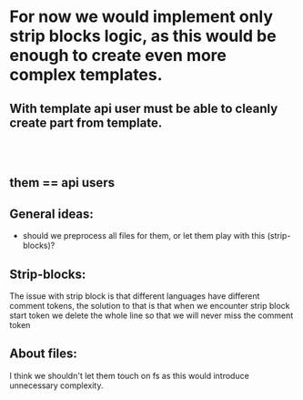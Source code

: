 # For now we would implement only strip blocks logic, as this would be enough to create even more complex templates.


## With template api user must be able to cleanly create part from template.

<br><br/>
## them == api users

## General ideas:
- should we preprocess all files for them, or let them play with this (strip-blocks)?


## Strip-blocks:
The issue with strip block is that different languages have different comment tokens, the solution to that is that when we encounter strip block start token we delete the whole line so that we will never miss the comment token


## About files:
I think we shouldn't let them touch on fs as this would introduce unnecessary complexity.  

